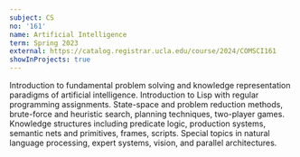 ```yaml
---
subject: CS
no: '161'
name: Artificial Intelligence
term: Spring 2023
external: https://catalog.registrar.ucla.edu/course/2024/COMSCI161
showInProjects: true
---
```


Introduction to fundamental problem solving and knowledge representation paradigms of artificial intelligence. Introduction to Lisp with regular programming assignments. State-space and problem reduction methods, brute-force and heuristic search, planning techniques, two-player games. Knowledge structures including predicate logic, production systems, semantic nets and primitives, frames, scripts. Special topics in natural language processing, expert systems, vision, and parallel architectures. 